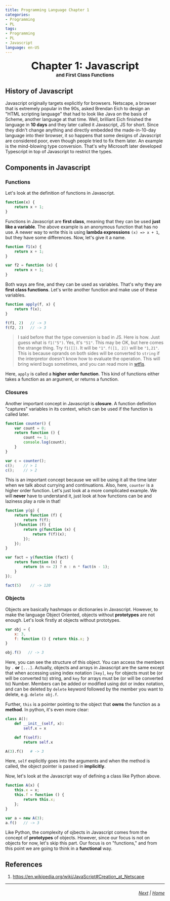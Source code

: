 ```yaml
---
title: Programming Language Chapter 1
categories: 
- Programming
- PL
tags:
- Programming
- PL
- Javascript
language: en-US
---
```


<div align="center" style="font-size: 33px"><b>
    Chapter 1: Javascript
    <div style="font-size: 15px">and First Class Functions</div>
</b></div>

## History of Javascript

Javascript originally targets explicitly for browsers. Netscape, a browser that is extremely popular in the 90s, asked Brendan Eich to design an "HTML scripting language" that had to look like Java on the basis of Scheme, another language at that time. Well, brilliant Eich finished the language in **10 days** and they later called it Javascript, JS for short. Since they didn't change anything and directly embedded the made-in-10-day language into their browser, it so happens that some designs of Javascript are considered poor, even though people tried to fix them later. An example is the mind-blowing type conversion. That's why Microsoft later developed Typescript in top of Javascript to restrict the types. 

## Components in Javascript

### Functions

Let's look at the definition of functions in Javascript.

```js
function(x) {
    return x + 1;
}
```

Functions in Javascript are **first class**, meaning that they can be used **just like a variable**. The above example is an anonymous function that has no use. A newer way to write this is using **lambda expressions** `(x) => x + 1`, but they have some differences. Now, let's give it a name.

```js
function f1(x) {
    return x + 1;
}

var f2 = function (x) {
    return x + 1;
}
```

Both ways are fine, and they can be used as variables. That's why they are **first class functions**. Let's write another function and make use of these variables.

```js
function apply(f, x) {
    return f(x);
}

f(f1, 2)   // -> 3
f(f2, 2)   // -> 3
```

> I said before that the type conversion is bad in JS. Here is how. Just guess what is `f1("5")`. Yes, it's `"51"`. This may be OK, but here comes the strange thing. Try `f1([])`. It will be `"1"`. `f([1, 2])` will be `"1,21"`. This is because oprands on both sides will be converted to `string` if the interpretor doesn't know how to evaluate the operation. This will bring wierd bugs sometimes, and you can read more in [wtfjs][wtfjs].

Here, `apply` is called a **higher order function**. This kind of functions either takes a function as an argument, or returns a function.

### Closures

Another important concept in Javascript is **closure**. A function definition "captures" variables in its context, which can be used if the function is called later.

```js
function counter() {
    var count = 0;
    return function () {
        count += 1;
        console.log(count);
    }
}

var c = counter();
c();    // > 1
c();    // > 2
```

This is an important concept because we will be using it all the time later when we talk about currying and continuations. Also, here, `counter` is a higher order function. Let's just look at a more complicated example. We will **never** have to understand it, just look at how functions can be and laziness play a role in that!

```js
function y(g) {
    return function (f) {
        return f(f);
    }(function (f) {
        return g(function (x) {
            return f(f)(x);
        });
    });
}

var fact = y(function (fact) {
    return function (n) {
        return (n <= 2) ? n : n * fact(n - 1);
    }
});

fact(5)    // -> 120
```

### Objects

Objects are basically hashmaps or dictionaries in Javascript. However, to make the language Object Oriented, objects without **prototypes** are not enough. Let's look firstly at objects without prototypes.

```js
var obj = {
    x: 3,
    f: function () { return this.x; }
}

obj.f()   // -> 3
```

Here, you can see the structure of this object. You can access the members by `.` **or** `[...]`. Actually, objects and arrays in Javascript are the same except that when accessing using index notation `[key]`, `key` for objects must be (or will be converted to) string, and `key` for arrays must be (or will be converted to) Number. Members can be added or modified using dot or index notation, and can be deleted by `delete` keyword followed by the member you want to delete, e.g. `delete obj.f`.

Further, `this` is a pointer pointing to the object that **owns** the function as a **method**. In python, it's even more clear:

```python
class A():
    def __init__(self, x):
        self.x = x

    def f(self):
        return self.x

A(3).f()   # -> 3
```

Here, `self` explicitly goes into the arguments and when the method is called, the object pointer is passed in **implicitly**. 

Now, let's look at the Javascript way of defining a class like Python above. 

```js
function A(x) {
    this.x = x;
    this.f = function () {
        return this.x;
    };
}

var a = new A(3);
a.f()   // -> 3
```

Like Python, the complexity of ojbects in Javascript comes from the concept of **prototypes** of objects. However, since our focus is not on objects for now, let's skip this part. Our focus is on "functions," and from this point we are going to think in a **functional** way.

## References

1. https://en.wikipedia.org/wiki/JavaScript#Creation_at_Netscape


<hr>
<h6 align="right"><a href="#">Next</a> | <a href="/programming/pl/preface">Home</a></h6>


[wtfjs]: https://github.com/denysdovhan/wtfjs

